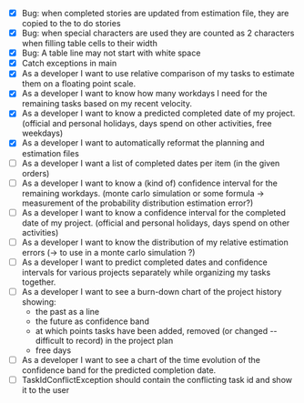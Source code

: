
- [x] Bug: when completed stories are updated from estimation file, they are copied to the to do stories
- [x] Bug: when special characters are used they are counted as 2 characters when filling table cells to their width
- [x] Bug: A table line may not start with white space
- [x] Catch exceptions in main
- [x] As a developer I want to use relative comparison of my tasks to estimate them on a floating point scale.
- [x] As a developer I want to know how many workdays I need for the remaining tasks based on my recent velocity.
- [x] As a developer I want to know a predicted completed date of my project. (official and personal holidays, days spend on other activities, free weekdays)
- [x] As a developer I want to automatically reformat the planning and estimation files
- [ ] As a developer I want a list of completed dates per item (in the given orders)
- [ ] As a developer I want to know a (kind of) confidence interval for the remaining workdays. (monte carlo simulation or some formula -> measurement of the probability distribution estimation error?)
- [ ] As a developer I want to know a confidence interval for the completed date of my project. (official and personal holidays, days spend on other activities)
- [ ] As a developer I want to know the distribution of my relative estimation errors (-> to use in a monte carlo simulation ?)
- [ ] As a developer I want to predict completed dates and confidence intervals for various projects separately while organizing my tasks together.
- [ ] As a developer I want to see a burn-down chart of the project history showing:
    * the past as a line
    * the future as confidence band
    * at which points tasks have been added, removed (or changed -- difficult to record) in the project plan
    * free days
- [ ] As a developer I want to see a chart of the time evolution of the confidence band for the predicted completion date.
- [ ] TaskIdConflictException should contain the conflicting task id and show it to the user